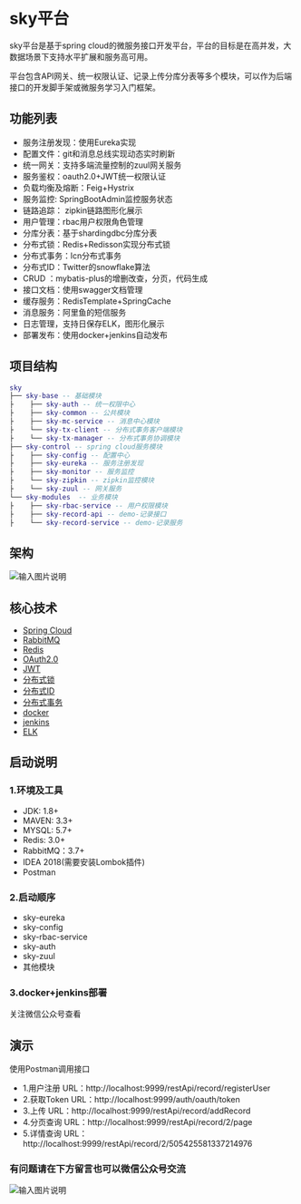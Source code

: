 # sky平台
sky平台是基于spring cloud的微服务接口开发平台，平台的目标是在高并发，大数据场景下支持水平扩展和服务高可用。

平台包含API网关、统一权限认证、记录上传分库分表等多个模块，可以作为后端接口的开发脚手架或微服务学习入门框架。

## 功能列表
- 服务注册发现：使用Eureka实现
- 配置文件：git和消息总线实现动态实时刷新
- 统一网关：支持多端流量控制的zuul网关服务
- 服务鉴权：oauth2.0+JWT统一权限认证
- 负载均衡及熔断：Feig+Hystrix
- 服务监控: SpringBootAdmin监控服务状态
- 链路追踪： zipkin链路图形化展示
- 用户管理：rbac用户权限角色管理
- 分库分表：基于shardingdbc分库分表
- 分布式锁：Redis+Redisson实现分布式锁
- 分布式事务：lcn分布式事务
- 分布式ID：Twitter的snowflake算法
- CRUD ：mybatis-plus的增删改查，分页，代码生成
- 接口文档：使用swagger文档管理
- 缓存服务：RedisTemplate+SpringCache
- 消息服务：阿里鱼的短信服务
- 日志管理，支持日保存ELK，图形化展示
- 部署发布：使用docker+jenkins自动发布
## 项目结构
``` lua
sky
├── sky-base -- 基础模块
├    ├── sky-auth -- 统一权限中心
├    ├── sky-common -- 公共模块
├    ├── sky-mc-service -- 消息中心模块
├    └── sky-tx-client -- 分布式事务客户端模块
├    └── sky-tx-manager -- 分布式事务协调模块
├── sky-control -- spring cloud服务模块
├    ├── sky-config -- 配置中心
├    ├── sky-eureka -- 服务注册发现
├    ├── sky-monitor -- 服务监控
├    └── sky-zipkin -- zipkin监控模块
├    └── sky-zuul -- 网关服务
└── sky-modules  -- 业务模块 
├    ├── sky-rbac-service -- 用户权限模块
├    ├── sky-record-api -- demo-记录接口
├    └── sky-record-service -- demo-记录服务
```
## 架构 
![输入图片说明](https://images.gitee.com/uploads/images/2018/1029/211344_a7376ab7_1207662.png "技术架构 (26).png")
## 核心技术
- [Spring Cloud](https://blog.csdn.net/haoxin963/article/details/82217548) 
- [RabbitMQ](https://blog.csdn.net/haoxin963/article/details/83351979) 
- [Redis](https://blog.csdn.net/haoxin963/article/details/83141487)
- [OAuth2.0](https://blog.csdn.net/haoxin963/article/details/82859487)
- [JWT](https://blog.csdn.net/haoxin963/article/details/82860284)
- [分布式锁](https://blog.csdn.net/haoxin963/article/details/83098510)
- [分布式ID](https://blog.csdn.net/haoxin963/article/details/83098885)
- [分布式事务](https://blog.csdn.net/haoxin963/article/details/81777348)
- [docker](https://blog.csdn.net/haoxin963/article/details/81906667)
- [jenkins](https://blog.csdn.net/haoxin963/article/details/81870545)
- [ELK](https://blog.csdn.net/haoxin963/article/details/81506817)
## 启动说明
### 1.环境及工具
- JDK: 1.8+
- MAVEN: 3.3+
- MYSQL: 5.7+
- Redis: 3.0+
- RabbitMQ：3.7+
- IDEA 2018(需要安装Lombok插件)
- Postman
### 2.启动顺序
- sky-eureka
- sky-config
- sky-rbac-service
- sky-auth
- sky-zuul
- 其他模块
### 3.docker+jenkins部署
关注微信公众号查看
## 演示
使用Postman调用接口
- 1.用户注册
URL：http://localhost:9999/restApi/record/registerUser
- 2.获取Token
URL：http://localhost:9999/auth/oauth/token
- 3.上传
URL：http://localhost:9999/restApi/record/addRecord
- 4.分页查询
URL：http://localhost:9999/restApi/record/2/page
- 5.详情查询
URL：http://localhost:9999/restApi/record/2/505425581337214976

### 有问题请在下方留言也可以微信公众号交流
![输入图片说明](https://images.gitee.com/uploads/images/2018/1029/211403_fad1d1b3_1207662.jpeg "qrcode_for_gh_0d1ad0d8e872_258.jpg")



